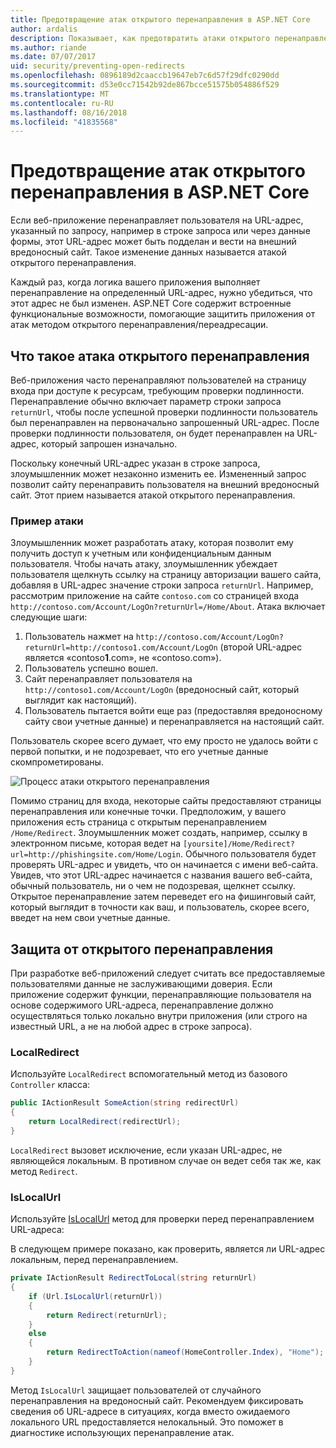 ```yaml
---
title: Предотвращение атак открытого перенаправления в ASP.NET Core
author: ardalis
description: Показывает, как предотвратить атаки открытого перенаправления в приложении ASP.NET Core
ms.author: riande
ms.date: 07/07/2017
uid: security/preventing-open-redirects
ms.openlocfilehash: 0896189d2caaccb19647eb7c6d57f29dfc0290dd
ms.sourcegitcommit: d53e0cc71542b92de867bcce51575b054886f529
ms.translationtype: MT
ms.contentlocale: ru-RU
ms.lasthandoff: 08/16/2018
ms.locfileid: "41835568"
---
```

# <a name="prevent-open-redirect-attacks-in-aspnet-core"></a>Предотвращение атак открытого перенаправления в ASP.NET Core

Если веб-приложение перенаправляет пользователя на URL-адрес, указанный по запросу, например в строке запроса или через данные формы, этот URL-адрес может быть подделан и вести на внешний вредоносный сайт. Такое изменение данных называется атакой открытого перенаправления.

Каждый раз, когда логика вашего приложения выполняет перенаправление на определенный URL-адрес, нужно убедиться, что этот адрес не был изменен. ASP.NET Core содержит встроенные функциональные возможности, помогающие защитить приложения от атак методом открытого перенаправления/переадресации.

## <a name="what-is-an-open-redirect-attack"></a>Что такое атака открытого перенаправления

Веб-приложения часто перенаправляют пользователей на страницу входа при доступе к ресурсам, требующим проверки подлинности. Перенаправление обычно включает параметр строки запроса `returnUrl`, чтобы после успешной проверки подлинности пользователь был перенаправлен на первоначально запрошенный URL-адрес. После проверки подлинности пользователя, он будет перенаправлен на URL-адрес, который запрошен изначально.

Поскольку конечный URL-адрес указан в строке запроса, злоумышленник может незаконно изменить ее. Измененный запрос позволит сайту перенаправить пользователя на внешний вредоносный сайт. Этот прием называется атакой открытого перенаправления.

### <a name="an-example-attack"></a>Пример атаки

Злоумышленник может разработать атаку, которая позволит ему получить доступ к учетным или конфиденциальным данным пользователя. Чтобы начать атаку, злоумышленник убеждает пользователя щелкнуть ссылку на страницу авторизации вашего сайта, добавляя в URL-адрес значение строки запроса `returnUrl`. Например, рассмотрим приложение на сайте `contoso.com` со страницей входа `http://contoso.com/Account/LogOn?returnUrl=/Home/About`. Атака включает следующие шаги:

1. Пользователь нажмет на `http://contoso.com/Account/LogOn?returnUrl=http://contoso1.com/Account/LogOn` (второй URL-адрес является «contoso**1**.com», не «contoso.com»).
2. Пользователь успешно вошел.
3. Сайт перенаправляет пользователя на `http://contoso1.com/Account/LogOn` (вредоносный сайт, который выглядит как настоящий).
4. Пользователь пытается войти еще раз (предоставляя вредоносному сайту свои учетные данные) и перенаправляется на настоящий сайт.

Пользователь скорее всего думает, что ему просто не удалось войти с первой попытки, и не подозревает, что его учетные данные скомпрометированы.

![Процесс атаки открытого перенаправления](preventing-open-redirects/_static/open-redirection-attack-process.png)

Помимо страниц для входа, некоторые сайты предоставляют страницы перенаправления или конечные точки. Предположим, у вашего приложения есть страница с открытым перенаправлением `/Home/Redirect`. Злоумышленник может создать, например, ссылку в электронном письме, которая ведет на `[yoursite]/Home/Redirect?url=http://phishingsite.com/Home/Login`. Обычного пользователя будет проверять URL-адрес и увидеть, что он начинается с имени веб-сайта. Увидев, что этот URL-адрес начинается с названия вашего веб-сайта, обычный пользователь, ни о чем не подозревая, щелкнет ссылку. Открытое перенаправление затем переведет его на фишинговый сайт, который выглядит в точности как ваш, и пользователь, скорее всего, введет на нем свои учетные данные.

## <a name="protecting-against-open-redirect-attacks"></a>Защита от открытого перенаправления

При разработке веб-приложений следует считать все предоставляемые пользователями данные не заслуживающими доверия. Если приложение содержит функции, перенаправляющие пользователя на основе содержимого URL-адреса, перенаправление должно осуществляться только локально внутри приложения (или строго на известный URL, а не на любой адрес в строке запроса).

### <a name="localredirect"></a>LocalRedirect

Используйте `LocalRedirect` вспомогательный метод из базового `Controller` класса:

```csharp
public IActionResult SomeAction(string redirectUrl)
{
    return LocalRedirect(redirectUrl);
}
```

`LocalRedirect` вызовет исключение, если указан URL-адрес, не являющейся локальным. В противном случае он ведет себя так же, как метод `Redirect`.

### <a name="islocalurl"></a>IsLocalUrl

Используйте [IsLocalUrl](/dotnet/api/Microsoft.AspNetCore.Mvc.IUrlHelper?view=aspnetcore-2.0#Microsoft_AspNetCore_Mvc_IUrlHelper_IsLocalUrl_System_String_) метод для проверки перед перенаправлением URL-адреса:

В следующем примере показано, как проверить, является ли URL-адрес локальным, перед перенаправлением.

```csharp
private IActionResult RedirectToLocal(string returnUrl)
{
    if (Url.IsLocalUrl(returnUrl))
    {
        return Redirect(returnUrl);
    }
    else
    {
        return RedirectToAction(nameof(HomeController.Index), "Home");
    }
}
```

Метод `IsLocalUrl` защищает пользователей от случайного перенаправления на вредоносный сайт. Рекомендуем фиксировать сведения об URL-адресе в ситуациях, когда вместо ожидаемого локального URL предоставляется нелокальный. Это поможет в диагностике использующих перенаправление атак.
